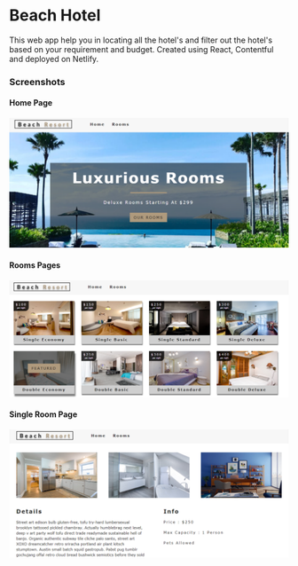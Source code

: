 # Beach Hotel
This web app help you in locating all the hotel's and filter out the hotel's based on your requirement and budget. Created using React, Contentful and deployed on Netlify.

### Screenshots
#### Home Page
![Home Page](./assets/screenshot-1.png)

#### Rooms Pages
![Rooms Page](./assets/screenshot-2.png)

#### Single Room Page
![Single Room](./assets/screenshot-3.png)